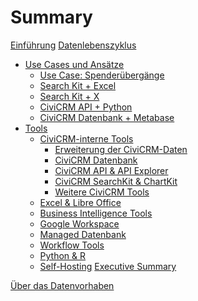 # Summary


[Einführung](./0-einfuehrung.md)
[Datenlebenszyklus](./datenlebenszyklus.md)
- [Use Cases und Ansätze](./use_cases/0-index.md)
    - [Use Case: Spenderübergänge]()
    - [Search Kit + Excel](./use_cases/searchkit-excel.md)
    - [Search Kit + X]()
    - [CiviCRM API + Python]()
    - [CiviCRM Datenbank + Metabase]()
- [Tools](./tools/0-index.md)
    - [CiviCRM-interne Tools](./tools/civicrm_intern/0-index.md)
        - [Erweiterung der CiviCRM-Daten](./tools/civicrm_intern/1-erweiterung-daten.md)
        - [CiviCRM Datenbank](./tools/civicrm_intern/2-civicrm-datenbank.md)
        - [CiviCRM API & API Explorer](./tools/civicrm_intern/3-civicrm-api.md)
        - [CiviCRM SearchKit & ChartKit](./tools/civicrm_intern/4-civicrm-searchkit-chartkit.md)
        - [Weitere CiviCRM Tools](./tools/civicrm_intern/5-civicrm-weitere-tools.md)
    - [Excel & Libre Office](./tools/excel.md)
    - [Business Intelligence Tools](./tools/bi-tools.md)
    - [Google Workspace](./tools/google-workspace.md)
    - [Managed Datenbank](./tools/managed-datenbank.md)
    - [Workflow Tools](./tools/workflow-tools.md)
    - [Python & R](./tools/python-und-r.md)
    - [Self-Hosting](./tools/self-hosting.md)
[Executive Summary](./executive-summary.md)

[Über das Datenvorhaben](./ueber.md)